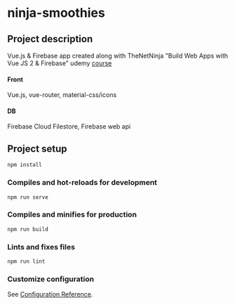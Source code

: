 # ninja-smoothies
## Project description
Vue.js & Firebase app created along with TheNetNinja "Build Web Apps with Vue JS 2 & Firebase" udemy [course](https://www.udemy.com/course/build-web-apps-with-vuejs-firebase/)
#### Front
Vue.js, vue-router, material-css/icons
#### DB
Firebase Cloud Filestore, Firebase web api

## Project setup
```
npm install
```

### Compiles and hot-reloads for development
```
npm run serve
```

### Compiles and minifies for production
```
npm run build
```

### Lints and fixes files
```
npm run lint
```

### Customize configuration
See [Configuration Reference](https://cli.vuejs.org/config/).
